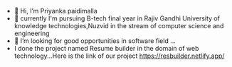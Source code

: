 - 👋 Hi, I’m Priyanka paidimalla
- 🏢 currently I'm pursuing B-tech final year in Rajiv Gandhi University of knowledge technologies,Nuzvid in the stream of computer science and engineering
- 💞️ I’m looking for good opportunities in software field  ...
- I done the project named Resume builder in the domain of web technology...Here is the link of our project
https://resbuilder.netlify.app/


<!---
Priya0416/Priya0416 is a ✨ special ✨ repository because its `README.md` (this file) appears on your GitHub profile.
You can click the Preview link to take a look at your changes.
--->
